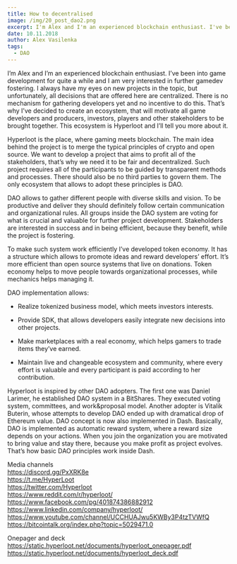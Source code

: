 ```yaml
---
title: How to decentralised
image: /img/20_post_dao2.png
excerpt: I'm Alex and I'm an experienced blockchain enthusiast. I've been into game development for quite a while and I'm very interested in further gamedev fostering.
date: 10.11.2018
author: Alex Vasilenka
tags:
  - DAO
---
```


I’m Alex and I’m an experienced blockchain enthusiast. I’ve been into game development for quite a while and I am very interested in further gamedev fostering. I always have my eyes on new projects in the topic, but unfortunately, all decisions that are offered here are centralized. There is no mechanism for gathering developers yet and no incentive to do this. That’s why I’ve decided to create an ecosystem, that will motivate all game developers and producers, investors, players and other stakeholders to be brought together. This ecosystem is Hyperloot and I’ll tell you more about it.

Hyperloot is the place, where gaming meets blockchain. The main idea behind the project is to merge the typical principles of crypto and open source. We want to develop a project that aims to profit all of the stakeholders, that’s why we need it to be fair and decentralized. Such project requires all of the participants to be guided by transparent methods and processes. There should also be no third parties to govern them. The only ecosystem that allows to adopt these principles is DAO.

DAO allows to gather different people with diverse skills and vision. To be productive and deliver they should definitely follow certain communication and organizational rules. All groups inside the DAO system are voting for what is crucial and valuable for further project development. Stakeholders are interested in success and in being efficient, because they benefit, while the project is fostering.

To make such system work efficiently I’ve developed token economy. It has a structure which allows to promote ideas and reward developers’ effort. It’s more efficient than open source systems that live on donations. Token economy helps to move people towards organizational processes, while mechanics helps managing it.

DAO implementation allows:

* Realize tokenized business model, which meets investors interests.

* Provide SDK, that allows developers easily integrate new decisions into other projects.

* Make marketplaces with a real economy, which helps gamers to trade items they’ve earned.

* Maintain live and changeable ecosystem and community, where every effort is valuable and every participant is paid according to her contribution.

Hyperloot is inspired by other DAO adopters. The first one was Daniel Larimer, he established DAO system in a BitShares. They executed voting system, committees, and work&proposal model. Another adopter is Vitalik Buterin, whose attempts to develop DAO ended up with dramatical drop of Ethereum value. DAO concept is now also implemented in Dash. Basically, DAO is implemented as automatic reward system, where a reward size depends on your actions. When you join the organization you are motivated to bring value and stay there, because you make profit as project evolves. That’s how basic DAO principles work inside Dash.

Media channels</br>
https://discord.gg/PxXRK8e</br>
https://t.me/HyperLoot</br>
https://twitter.com/Hyperloot</br>
https://www.reddit.com/r/hyperloot/</br>
https://www.facebook.com/pg/401874386882912</br>
https://www.linkedin.com/company/hyperloot/</br>
https://www.youtube.com/channel/UCCHUAJwu5KWBy3P4tzTVWfQ</br>
https://bitcointalk.org/index.php?topic=5029471.0</br>

Onepager and deck</br>
https://static.hyperloot.net/documents/hyperloot_onepager.pdf</br>
https://static.hyperloot.net/documents/hyperloot_deck.pdf
